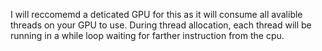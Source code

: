 I will reccomemd a deticated GPU for this as it will consume all avalible threads on your GPU to use. During thread allocation, each thread will be running in a while loop waiting for farther instruction from the cpu.
